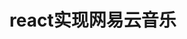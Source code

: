 # react实现网易云音乐

<!-- // disable react-dev-tools for this project
if (typeof window.__REACT_DEVTOOLS_GLOBAL_HOOK__ === "object") {
	for (let [key, value] of Object.entries(window.__REACT_DEVTOOLS_GLOBAL_HOOK__)) {
		window.__REACT_DEVTOOLS_GLOBAL_HOOK__[key] = typeof value == "function" ? ()=>{} : null;
	}
} -->